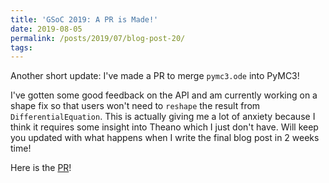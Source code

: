 ```yaml
---
title: 'GSoC 2019: A PR is Made!'
date: 2019-08-05
permalink: /posts/2019/07/blog-post-20/
tags:
---
```



Another short update:  I've made a PR to merge `pymc3.ode` into PyMC3!

I've gotten some good feedback on the API and am currently working on a shape fix so that users won't need to `reshape` the result from `DifferentialEquation`.  This is actually giving me a lot of anxiety because I think it requires some insight into Theano which I just don't have.  Will keep you updated with what happens when I write the final blog post in 2 weeks time!

Here is the [PR](https://github.com/pymc-devs/pymc3/pull/3578)!
